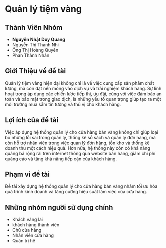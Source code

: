 # Quản lý tiệm vàng
## Thành Viên Nhóm
-  **Nguyễn Nhật Duy Quang**
-  Nguyễn Thị Thanh Nhi
-  Ông Thị Hoàng Quyên
-  Phan Thành Nhân

## Giới Thiệu về đề tài

 Quản lý tiệm vàng hiện đại không chỉ là về việc cung cấp sản phẩm chất lượng, mà còn đặt nền móng vào dịch vụ và trải nghiệm khách hàng. Sự linh hoạt trong áp dụng các chiến lược tiếp thị, ưu đãi, cùng với việc đảm bảo an toàn và bảo mật trong giao dịch, là những yếu tố quan trọng giúp tạo ra một môi trường mua sắm tin tưởng và thú vị cho khách hàng.

## Lợi ích của đề tài

 Việc áp dụng hệ thống quản lý cho cửa hàng bán vàng không chỉ giúp loại bỏ những lỗi sai trong quản lý, thống kê sổ sách và quản lý đơn hàng, mà còn hỗ trợ nhân viên trong việc quản lý đơn hàng, tồn kho và thống kê doanh thu một cách hiệu quả. Hơn nữa, hệ thống này còn có khả năng quảng bá rộng rãi trên internet thông qua website bán hàng, giảm chi phí quảng cáo và tăng khả năng tiếp cận của khách hàng.

## Phạm vi đề tài

Đề tài xây dựng hệ thống quản lý cho cửa hàng bán vàng nhằm tối ưu hóa quá trình kinh doanh và tăng cường hiệu suất làm việc của cửa hàng.

## Những nhóm người sử dụng chính
 - Khách vãng lai
 - khách hàng thành viên
 - Chủ cửa hàng
 - Nhân viên cửa hàng
 - Quản trị hệ 
